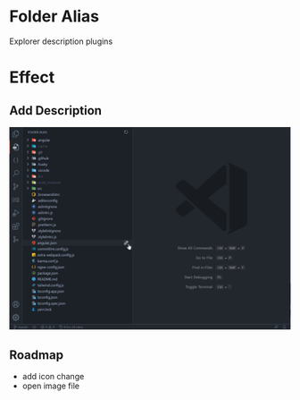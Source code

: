 # Folder Alias
Explorer description plugins
# Effect
## Add Description
![simple](./docs/images/simple.gif)

## Roadmap

* add icon change
* open image file
